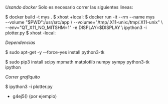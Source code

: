 _Usando docker_
 Solo es necesario correr las siguientes lineas:
 
 $ docker build -t mys .
 $ xhost +local:
 $ docker run -it --rm --name mys \
 --volume "$PWD":/usr/src/app  \ 
 --volume="/tmp/.X11-unix:/tmp/.X11-unix" \ 
 --env="QT_X11_NO_MITSHM=1" -e DISPLAY=$DISPLAY \ 
 ipython3 -i plotter.py
 $ xhost -local:

_Dependencias_

$ sudo apt-get -y --force-yes install python3-tk

$ sudo pip3 install scipy mpmath matplotlib numpy sympy python3-tk ipython

_Correr grafiquito_

$ ipython3 -i plotter.py

- g4ej5() (por ejemplo)
